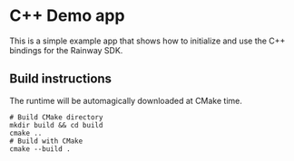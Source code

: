 # C++ Demo app

This is a simple example app that shows how to 
initialize and use the C++ bindings for the Rainway SDK.

## Build instructions

The runtime will be automagically downloaded at CMake time.

```shell
# Build CMake directory
mkdir build && cd build
cmake ..
# Build with CMake
cmake --build .
```
